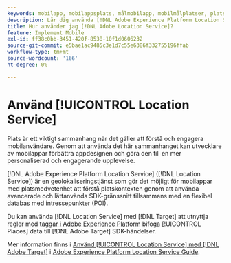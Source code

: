 ```yaml
---
keywords: mobilapp, mobilappsplats, målmobilapp, mobilmålplatser, platstjänst, adobe experience cloud location service, pois, intressepunkter, sdk, plats, mobilapp1
description: Lär dig använda [!DNL Adobe Experience Platform Location Service] för att göra era mobilappar tillgängliga med platsmedvetenhet.
title: Hur använder jag [!DNL Adobe Location Service]?
feature: Implement Mobile
exl-id: ff38c0bb-3451-420f-8538-10f1d0606232
source-git-commit: e5bae1ac9485c3e1d7c55e6386f332755196ffab
workflow-type: tm+mt
source-wordcount: '166'
ht-degree: 0%

---
```


# Använd [!UICONTROL Location Service]

Plats är ett viktigt sammanhang när det gäller att förstå och engagera mobilanvändare. Genom att använda det här sammanhanget kan utvecklare av mobilappar förbättra appdesignen och göra den till en mer personaliserad och engagerande upplevelse.

[!DNL Adobe Experience Platform Location Service] ([!DNL Location Service]) är en geolokaliseringstjänst som gör det möjligt för mobilappar med platsmedvetenhet att förstå platskontexten genom att använda avancerade och lättanvända SDK-gränssnitt tillsammans med en flexibel databas med intressepunkter (POI).

Du kan använda [!DNL Location Service] med [!DNL Target] att utnyttja regler med [taggar i Adobe Experience Platform](https://experienceleague.adobe.com/docs/experience-platform/tags/home.html) bifoga [!UICONTROL Places] data till [!DNL Adobe Target] SDK-händelser.

Mer information finns i [Använd [!UICONTROL Location Service] med [!DNL Adobe Target]](https://experienceleague.adobe.com/docs/places/using/use-places-with-other-solutions/places-target/places-target.html) i [Adobe Experience Platform Location Service Guide](https://experienceleague.adobe.com/docs/places/using/home.html).
